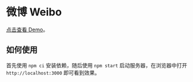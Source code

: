 # 微博 Weibo

[点击查看 Demo](https://weibo.devin.red)。

## 如何使用

首先使用 `npm ci` 安装依赖，随后使用 `npm start` 启动服务器，在浏览器中打开 `http://localhost:3000` 即可看到效果。
